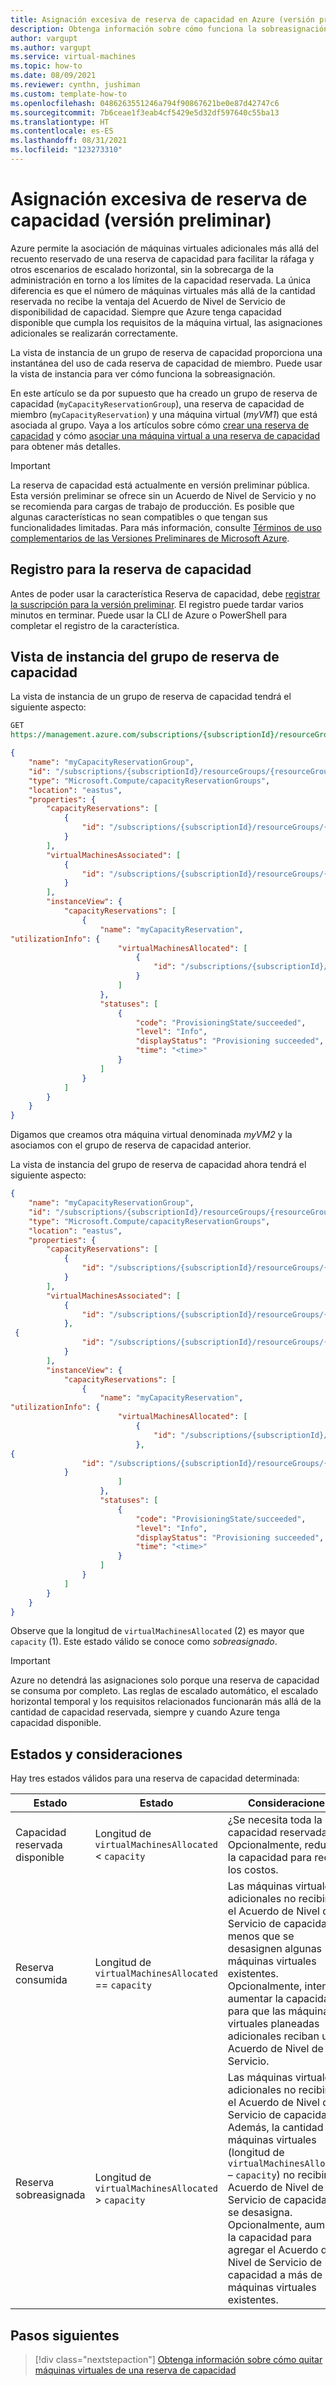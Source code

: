 ```yaml
---
title: Asignación excesiva de reserva de capacidad en Azure (versión preliminar)
description: Obtenga información sobre cómo funciona la sobreasignación en lo que respecta a la reserva de capacidad.
author: vargupt
ms.author: vargupt
ms.service: virtual-machines
ms.topic: how-to
ms.date: 08/09/2021
ms.reviewer: cynthn, jushiman
ms.custom: template-how-to
ms.openlocfilehash: 0486263551246a794f90867621be0e87d42747c6
ms.sourcegitcommit: 7b6ceae1f3eab4cf5429e5d32df597640c55ba13
ms.translationtype: HT
ms.contentlocale: es-ES
ms.lasthandoff: 08/31/2021
ms.locfileid: "123273310"
---
```

# <a name="overallocating-capacity-reservation-preview"></a>Asignación excesiva de reserva de capacidad (versión preliminar)

Azure permite la asociación de máquinas virtuales adicionales más allá del recuento reservado de una reserva de capacidad para facilitar la ráfaga y otros escenarios de escalado horizontal, sin la sobrecarga de la administración en torno a los límites de la capacidad reservada. La única diferencia es que el número de máquinas virtuales más allá de la cantidad reservada no recibe la ventaja del Acuerdo de Nivel de Servicio de disponibilidad de capacidad. Siempre que Azure tenga capacidad disponible que cumpla los requisitos de la máquina virtual, las asignaciones adicionales se realizarán correctamente. 

La vista de instancia de un grupo de reserva de capacidad proporciona una instantánea del uso de cada reserva de capacidad de miembro. Puede usar la vista de instancia para ver cómo funciona la sobreasignación. 

En este artículo se da por supuesto que ha creado un grupo de reserva de capacidad (`myCapacityReservationGroup`), una reserva de capacidad de miembro (`myCapacityReservation`) y una máquina virtual (*myVM1*) que está asociada al grupo. Vaya a los artículos sobre cómo [crear una reserva de capacidad](capacity-reservation-create.md) y cómo [asociar una máquina virtual a una reserva de capacidad](capacity-reservation-associate-vm.md) para obtener más detalles.

> [!IMPORTANT]
> La reserva de capacidad está actualmente en versión preliminar pública.
> Esta versión preliminar se ofrece sin un Acuerdo de Nivel de Servicio y no se recomienda para cargas de trabajo de producción. Es posible que algunas características no sean compatibles o que tengan sus funcionalidades limitadas. Para más información, consulte [Términos de uso complementarios de las Versiones Preliminares de Microsoft Azure](https://azure.microsoft.com/support/legal/preview-supplemental-terms/). 

## <a name="register-for-capacity-reservation"></a>Registro para la reserva de capacidad 

Antes de poder usar la característica Reserva de capacidad, debe [registrar la suscripción para la versión preliminar](capacity-reservation-overview.md#register-for-capacity-reservation). El registro puede tardar varios minutos en terminar. Puede usar la CLI de Azure o PowerShell para completar el registro de la característica.

## <a name="instance-view-for-capacity-reservation-group"></a>Vista de instancia del grupo de reserva de capacidad 

La vista de instancia de un grupo de reserva de capacidad tendrá el siguiente aspecto: 

```rest
GET 
https://management.azure.com/subscriptions/{subscriptionId}/resourceGroups/{resourceGroupName}/providers/Microsoft.Compute/CapacityReservationGroups/myCapacityReservationGroup?$expand=instanceview&api-version=2021-04-01
```

```json
{ 
    "name": "myCapacityReservationGroup", 
    "id": "/subscriptions/{subscriptionId}/resourceGroups/{resourceGroupName}/providers/Microsoft.Compute/capacityReservationGroups/myCapacityReservationGroup", 
    "type": "Microsoft.Compute/capacityReservationGroups", 
    "location": "eastus", 
    "properties": { 
        "capacityReservations": [ 
            { 
                "id": "/subscriptions/{subscriptionId}/resourceGroups/{resourceGroupName}/providers/Microsoft.Compute/capacityReservationGroups/MYCAPACITYRESERVATIONGROUP/capacityReservations/MYCAPACITYRESERVATION" 
            } 
        ], 
        "virtualMachinesAssociated": [ 
            { 
                "id": "/subscriptions/{subscriptionId}/resourceGroups/{resourceGroupName}/providers/Microsoft.Compute/virtualMachines/myVM1" 
            } 
        ], 
        "instanceView": { 
            "capacityReservations": [ 
                { 
                    "name": "myCapacityReservation", 
"utilizationInfo": { 
                        "virtualMachinesAllocated": [ 
                            { 
                                "id": "/subscriptions/{subscriptionId}/resourceGroups/{resourceGroupName}/providers/Microsoft.Compute/virtualMachines/myVM1" 
                            } 
                        ] 
                    }, 
                    "statuses": [ 
                        { 
                            "code": "ProvisioningState/succeeded", 
                            "level": "Info", 
                            "displayStatus": "Provisioning succeeded", 
                            "time": "<time>" 
                        } 
                    ] 
                } 
            ] 
        } 
    } 
} 
```

Digamos que creamos otra máquina virtual denominada *myVM2* y la asociamos con el grupo de reserva de capacidad anterior. 

La vista de instancia del grupo de reserva de capacidad ahora tendrá el siguiente aspecto: 

```json
{ 
    "name": "myCapacityReservationGroup", 
    "id": "/subscriptions/{subscriptionId}/resourceGroups/{resourceGroupName}/providers/Microsoft.Compute/capacityReservationGroups/myCapacityReservationGroup", 
    "type": "Microsoft.Compute/capacityReservationGroups", 
    "location": "eastus", 
    "properties": { 
        "capacityReservations": [ 
            { 
                "id": "/subscriptions/{subscriptionId}/resourceGroups/{resourceGroupName}/providers/Microsoft.Compute/capacityReservationGroups/MYCAPACITYRESERVATIONGROUP/capacityReservations/MYCAPACITYRESERVATION" 
            } 
        ], 
        "virtualMachinesAssociated": [ 
            { 
                "id": "/subscriptions/{subscriptionId}/resourceGroups/{resourceGroupName}/providers/Microsoft.Compute/virtualMachines/myVM1" 
            }, 
 { 
                "id": "/subscriptions/{subscriptionId}/resourceGroups/{resourceGroupName}/providers/Microsoft.Compute/virtualMachines/myVM2" 
            } 
        ], 
        "instanceView": { 
            "capacityReservations": [ 
                { 
                    "name": "myCapacityReservation", 
"utilizationInfo": { 
                        "virtualMachinesAllocated": [ 
                            { 
                                "id": "/subscriptions/{subscriptionId}/resourceGroups/{resourceGroupName}/providers/Microsoft.Compute/virtualMachines/myVM1" 
                            }, 
{ 
                "id": "/subscriptions/{subscriptionId}/resourceGroups/{resourceGroupName}/providers/Microsoft.Compute/virtualMachines/myVM2" 
            } 
                        ] 
                    }, 
                    "statuses": [ 
                        { 
                            "code": "ProvisioningState/succeeded", 
                            "level": "Info", 
                            "displayStatus": "Provisioning succeeded", 
                            "time": "<time>" 
                        } 
                    ] 
                } 
            ] 
        } 
    } 
} 
``` 

Observe que la longitud de `virtualMachinesAllocated` (2) es mayor que `capacity` (1). Este estado válido se conoce como *sobreasignado*. 

> [!IMPORTANT]
> Azure no detendrá las asignaciones solo porque una reserva de capacidad se consuma por completo. Las reglas de escalado automático, el escalado horizontal temporal y los requisitos relacionados funcionarán más allá de la cantidad de capacidad reservada, siempre y cuando Azure tenga capacidad disponible.  


## <a name="states-and-considerations"></a>Estados y consideraciones  

Hay tres estados válidos para una reserva de capacidad determinada: 

| Estado  | Estado  | Consideraciones  |
|---|---|---|
| Capacidad reservada disponible  | Longitud de `virtualMachinesAllocated` < `capacity`  | ¿Se necesita toda la capacidad reservada? Opcionalmente, reduzca la capacidad para reducir los costos.  |
| Reserva consumida  | Longitud de `virtualMachinesAllocated` == `capacity`  | Las máquinas virtuales adicionales no recibirán el Acuerdo de Nivel de Servicio de capacidad a menos que se desasignen algunas máquinas virtuales existentes. Opcionalmente, intente aumentar la capacidad para que las máquinas virtuales planeadas adicionales reciban un Acuerdo de Nivel de Servicio.  |
| Reserva sobreasignada  | Longitud de `virtualMachinesAllocated` > `capacity`  | Las máquinas virtuales adicionales no recibirán el Acuerdo de Nivel de Servicio de capacidad. Además, la cantidad de máquinas virtuales (longitud de `virtualMachinesAllocated` – `capacity`) no recibirá un Acuerdo de Nivel de Servicio de capacidad si se desasigna. Opcionalmente, aumente la capacidad para agregar el Acuerdo de Nivel de Servicio de capacidad a más de las máquinas virtuales existentes.  |


## <a name="next-steps"></a>Pasos siguientes

> [!div class="nextstepaction"]
> [Obtenga información sobre cómo quitar máquinas virtuales de una reserva de capacidad](capacity-reservation-remove-vm.md)